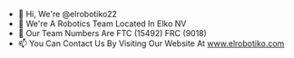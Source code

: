 - 👋 Hi, We're @elrobotiko22
- 👀 We're A Robotics Team Located In Elko NV
- 🌱 Our Team Numbers Are FTC (15492) FRC (9018)
- 📫 You Can Contact Us By Visiting Our Website At www.elrobotiko.com


